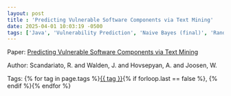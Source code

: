 ```yaml
---
layout: post
title : 'Predicting Vulnerable Software Components via Text Mining'
date: 2025-04-01 10:03:19 -0500
tags: ['Java', 'Vulnerability Prediction', 'Naive Bayes (final)', 'Random Forest (final)', 'Tokenizer']
---
```

Paper: [Predicting Vulnerable Software Components via Text Mining](https://ieeexplore-ieee-org.proxy.library.nd.edu/document/6860243)

Author: Scandariato, R. and Walden, J. and Hovsepyan, A. and Joosen, W.




 Tags: 
    <span>
    {% for tag in page.tags %}<a href="{{ site.baseurl }}tags/#{{ tag | slugify }}">{{ tag }}</a>{% if forloop.last == false %}, {% endif %}{% endfor %}
    </span>
